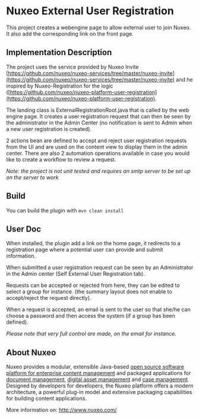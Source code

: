 Nuxeo External User Registration
===================

This project creates a webengine page to allow external user to join Nuxeo. It also add the corresponding link on the front page.

## Implementation Description

The project uses the service provided by Nuxeo Invite [https://github.com/nuxeo/nuxeo-services/tree/master/nuxeo-invite](https://github.com/nuxeo/nuxeo-services/tree/master/nuxeo-invite) and he inspired by Nuxeo-Registration for the logic ([https://github.com/nuxeo/nuxeo-platform-user-registration](https://github.com/nuxeo/nuxeo-platform-user-registration).

The landing class is ExternalRegistrationRoot.java that is called by the web engine page. It creates a user registration request that can then be seen by the administrator in the Admin Center (no notification is sent to Admin when a new user registration is created).

2 actions bean are defined to accept and reject user registration requests from the UI and are used on the content view to display them in the admin center. There are also 2 automation operations available in case you would like to create a workflow to review a request.

*Note: the project is not unit tested and requires an smtp server to be set up on the server to work*

## Build

You can build the plugin with `mvn clean install`

## User Doc

When installed, the plugin add a link on the home page, it redirects to a registration page where a potential user can provide and submit information.

When submitted a user registration request can be seen by an Administrator in the Admin center (Self External User Registration tab).

Requests can be accepted or rejected from here, they can be edited to select a group for instance. (the summary layout does not enable to accept/reject the request directly).

When a request is accepted, an email is sent to the user so that she/he can choose a password and then access the system (if a group has been defined).

*Please note that very full control are made, on the email for instance.*

## About Nuxeo

Nuxeo provides a modular, extensible Java-based [open source software platform for enterprise content management](http://www.nuxeo.com/en/products/ep) and packaged applications for [document management](http://www.nuxeo.com/en/products/document-management), [digital asset management](http://www.nuxeo.com/en/products/dam) and [case management](http://www.nuxeo.com/en/products/case-management). Designed by developers for developers, the Nuxeo platform offers a modern architecture, a powerful plug-in model and extensive packaging capabilities for building content applications.

More information on: <http://www.nuxeo.com/>
